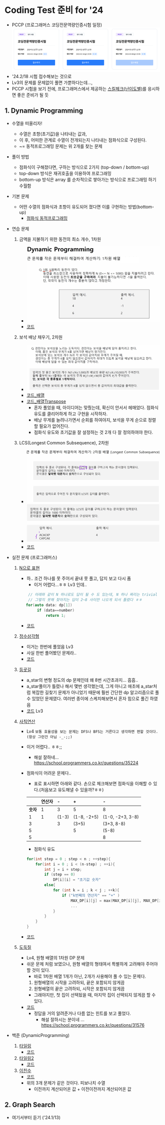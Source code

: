 # Coding Test 준비 for '24
- PCCP (프로그래머스 코딩전문역량인증시험 일정)
![](img/2024-01-13-01-42-42.png)
- '24.2/18 시험 접수해보는 것으로
- Lv3의 문제를 문제없이 풀면 가뿐하다는데...,
- PCCP 시험을 보기 전에, 프로그래머스에서 제공하는 [스킬체크(난이도별)](https://school.programmers.co.kr/skill_checks)를 응시하면 좋은 준비가 될 듯


## 1. Dynamic Programming

- 수열을 떠올리자!
    - 수열은 초항(초기값)을 나타내는 값과,
    - 이 후, 어떠한 관계로 수열이 전개되는지 나타내는 점화식으로 구성된다.
    - ~= 동적프로그래밍 문제는 위 2개를 찾는 문제

- 풀이 방법
    - 점화식이 구해졌다면, 구하는 방식으로 2가지 (top-down / bottom-up)
    - top-down 방식은 재귀호출을 이용하여 프로그래밍
    - bottom-up 방식은 array 를 순차적으로 쌓아가는 방식으로 프로그래밍 하기 수월함

- 기본 문제 
    - 어떤 수열의 점화식과 초항이 유도되어 졌다면 이를 구현하는 방법(bottom-up)
        - [점화식 동적프로그래밍](./dynamic_programming/dp_reccurence.cpp)

- 연습 문제
    1. 금액을 지불하기 위한 동전의 최소 개수, 1차원
        - ![](img/2024-01-06-22-51-25.png)
        - [코드](./dynamic_programming/dp_reccurence.cpp)

    2. 보석 배낭 채우기, 2차원
        - ![](img/2024-01-06-23-22-31.png)
        - [코드_배열](./dynamic_programming/dp_backpack.cpp)
        - [코드_배열Transpose](./dynamic_programming/dp_backpack_T.cpp)
            - 혼자 풀었을 때, 아이디어는 맞췄는데, 확신이 안서서 헤매었다. 점화식 유도를 클리어하게 하고 구현을 시작하자.
            - 배낭 무게를 늘려나가면서 순회를 하여야지, 보석을 무게 순으로 정렬할 필요가 없어진다.
            - 점화식 유도와 초기값을 잘 설정하는 것 2개 다 잘 정의하여야 한다.

    3. LCS(Longest Common Subsequence), 2차원
        - ![](img/2024-01-08-22-24-57.png)
        - ![](img/2024-01-08-22-25-26.png)
        - [코드](./dynamic_programming/dp_LCS.cpp)

- 실전 문제 (프로그래머스)
    1. [N으로 표현](https://school.programmers.co.kr/learn/courses/30/lessons/42895)
        - 하.. 조건 하나를 못 주어서 끝내 못 풀고, 답지 보고 다시 품
            - 이거 어렵다...ㅎㅎ Lv3 인데..
        ```c++
            // 아래와 같이 N 하나로도 답이 될 수 도 있는데, N 하나 짜리는 trivial case 로 넣어야 했는데
            // 그렇지 못해 찾아지는 답이 2~8 사이만 나오게 되서 틀렸다 ㅎㅎ
           for(auto data: dp[1])
                if (data==number)
                    return 1;
        ```
        - [코드](./dynamic_programming/programmers1.cpp)

    2. [정수삼각형](https://school.programmers.co.kr/learn/courses/30/lessons/43105)
        - 이거는 한번에 풀었음 Lv3
        - 사실 한번 풀어봤던 문제라.. 
        - [코드](./dynamic_programming/N으로표현.cpp)

    3. [등굣길](https://school.programmers.co.kr/learn/courses/30/lessons/42898)
        - a_star의 변형 정도의 dp 문제인데 왜 8번 시간초과지... 흠흠..
        - a_star풀이가 틀렸나 해서 몇번 생각했는데, 그게 아니고 애초에 a_star처럼 복잡한 길찾기 문제가 아니었기 때문에 훨씬 간단한 dp 알고리즘으로 풀 수 있었던 문제였다. 여러번 종이에 스케치해보면서 혼자 힘으로 풀긴 하였음 
        - [코드](./dynamic_programming/등굣길.cpp) Lv3

    4. [사칙연산](https://school.programmers.co.kr/learn/courses/30/lessons/1843)
        - Lv4 `보통 효율성을 보는 문제는 DFS나 BFS는 거른다고 생각하면 편할 것이다.(항상 그런건 아님 -_-;;)`
        - 이거 어렵다.. ㅎㅎ;;
            - 해설 잘하네... https://school.programmers.co.kr/questions/35224
        - 점화식이 어려운 문제다..
            - 표로 표시하면 아래와 같다. 손으로 체크해보면 점화식을 이해할 수 있다.(처음보고 유도해낼 수 있을까?ㅎㅎ)

            ||연산자|-|+|-|
            |---|---|---|---|---|
            |**숫자**|1|3|5|8|
            |1|1|(1-3)|(1-8, -2+5)|(1-0, -2+3, 3-8)|
            |3||3|(3+5)|(3+3, 8-8)|
            |5|||5|(5-8)|
            |5||||8|

            - 점화식 유도
            ```c++
            for(int step = 0 ; step < n ; ++step){
                for(int i = 0 ; i < (n-step) ; ++i){
                    int j = i + step;
                    if (step == 0)
                        DP[i][i] = "초기값 숫자"
                    else{
                        for (int k = i ; k < j ; ++k){
                            if ("k번째의 연산자" == "+" )
                                MAX_DP[i][j] = max(MAX_DP[i][j], MAX_DP[i][k] + MAX_DP[k+1][j])
                                ...
                        }
                    }
                }
            }
            ```

        - [코드](./dynamic_programming/사칙연산.cpp)
        
    5. [도둑질](https://school.programmers.co.kr/learn/courses/30/lessons/42897)
        - Lv4, 원형 배열의 1차원 DP 문제
        - 쉬운 문제 처럼 보였으나, 원형 배열의 형태여서 특별하게 고려해야 주어야 할 것이 있다.
            - 바로 1차원 배열 1개가 아닌, 2개가 사용해야 풀 수 있는 문제다.
            1. 원형배열의 시작을 고려하되, 끝은 포함되지 않게끔
            2. 원형배열의 끝은 고려하되, 시작은 포함되지 않게끔
            - 그래야지만, 첫 집이 선택됬을 때, 마지막 집이 선택되지 않게끔 할 수 있다.
        - [코드](./dynamic_programming/도둑질.cpp)
            - 정답을 거의 알려준거나 다름 없는 힌트를 보고 풀었다.
                - 해설 잘하시는 분이네 ... https://school.programmers.co.kr/questions/31576

- 백준 (DynamicProgramming)
    1. [타일링](https://www.acmicpc.net/problem/11726)
        - [코드](./dynamic_programming/타일링.cpp)
    2. [타일링2](https://www.acmicpc.net/problem/11727)
        - [코드](./dynamic_programming/타일링2.cpp)
    3. [이친수](https://www.acmicpc.net/problem/2193)
        - [코드](./dynamic_programming/이친수.cpp)
        -  위의 3개 문제가 같은 것이다. 피보나치 수열
            - 이전까지 계산되어온 값 + 이전이전까지 계산되어온 값
    


## 2. Graph Search
- 여기서부터 듣기 ('24.1/13)